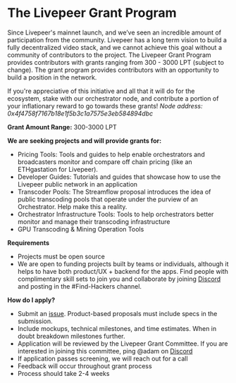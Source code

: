 # The Livepeer Grant Program

Since Livepeer's mainnet launch, and we’ve seen an incredible amount of participation from the community. Livepeer has a long term vision to build a fully decentralized video stack, and we cannot achieve this goal without a community of contributors to the project. The Livepeer Grant Program provides contributors with grants ranging from 300 - 3000 LPT (subject to change). The grant program provides contributors with an opportunity to build a position in the network.

If you're appreciative of this initiative and all that it will do for the ecosystem, stake with our orchestrator node, and contribute a portion of your inflationary reward to go towards these grants! *Node address: 0x4f4758f7167b18e1f5b3c1a7575e3eb584894dbc*

**Grant Amount Range:** 300-3000 LPT

**We are seeking projects and will provide grants for:**
* Pricing Tools: Tools and guides to help enable orchestrators and broadcasters monitor and compare off chain pricing (like an ETHgastation for Livepeer).
* Developer Guides: Tutorials and guides that showcase how to use the Livepeer public network in an application
* Transcoder Pools: The Streamflow proposal introduces the idea of public transcoding pools that operate under the purview of an Orchestrator. Help make this a reality.
* Orchestrator Infrastructure Tools: Tools to help orchestrators better monitor and manage their transcoding infrastructure
* GPU Transcoding & Mining Operation Tools

**Requirements**
* Projects must be open source 
* We are open to funding projects built by teams or individuals, although it helps to have both product/UX + backend for the apps. Find people with complimentary skill sets to join you and collaborate by joining [Discord](https://discord.gg/cmpB7sH) and posting in the #Find-Hackers channel.

**How do I apply?**
* Submit an [issue](https://github.com/livepeer/Grant-Program/issues/new/choose). Product-based proposals must include specs in the submission. 
* Include mockups, technical milestones, and time estimates. When in doubt breakdown milestones further. 
* Application will be reviewed by the Livepeer Grant Committee. If you are interested in joining this committee, ping @adam on [Discord](https://discord.gg/cmpB7sH)
* If application passes screening, we will reach out for a call 
* Feedback will occur throughout grant process 
* Process should take 2-4 weeks
